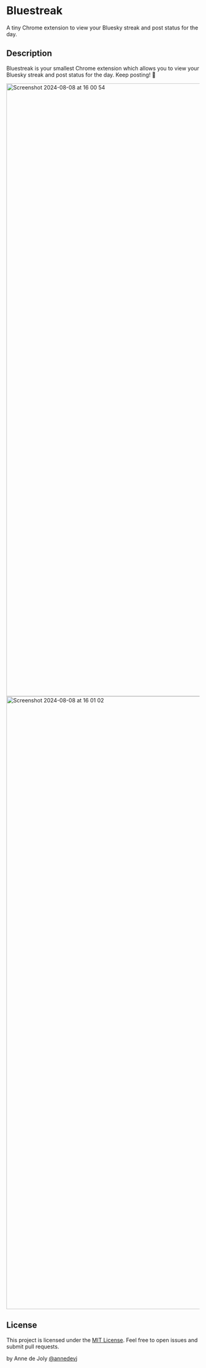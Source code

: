 # Bluestreak

A tiny Chrome extension to view your Bluesky streak and post status for the day.

## Description

Bluestreak is your smallest Chrome extension which allows you to view your Bluesky streak and post status for the day. Keep posting! 🦋

<img width="1600" alt="Screenshot 2024-08-08 at 16 00 54" src="[https://github.com/user-attachments/assets/26820507-587f-4041-bdad-ace0e81a0d2b](https://github.com/user-attachments/assets/84c5bae6-3b86-41f0-9650-26609f0a689b)">
<img width="1600" alt="Screenshot 2024-08-08 at 16 01 02" src="[https://github.com/user-attachments/assets/88447a82-fa1e-44d8-a4a2-5f2099b24c4a](https://github.com/user-attachments/assets/eee9f8f4-e5c7-46c0-9e9e-6835d2ffdbe6)">

## License

This project is licensed under the [MIT License](LICENSE).
Feel free to open issues and submit pull requests.

by Anne de Joly [@annedevj](https://bsky.app/profile/annedevj.bsky.social)
